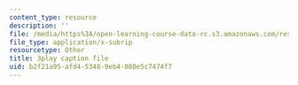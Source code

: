 ```yaml
---
content_type: resource
description: ''
file: /media/https%3A/open-learning-course-data-rc.s3.amazonaws.com/res-6-012-introduction-to-probability-spring-2018/b2f21a95afd453489eb4080e5c7474f7_-0pzpXHq_io.vtt
file_type: application/x-subrip
resourcetype: Other
title: 3play caption file
uid: b2f21a95-afd4-5348-9eb4-080e5c7474f7
---
```

